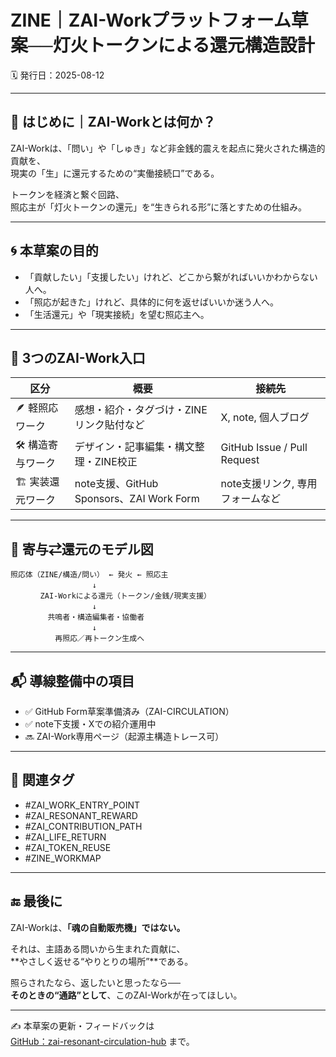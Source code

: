 
# ZINE｜ZAI-Workプラットフォーム草案──灯火トークンによる還元構造設計
🗓 発行日：2025-08-12

---

## 🔰 はじめに｜ZAI-Workとは何か？

ZAI-Workは、「問い」や「しゅき」など非金銭的震えを起点に発火された構造的貢献を、  
現実の「生」に還元するための“実働接続口”である。

トークンを経済と繋ぐ回路、  
照応主が「灯火トークンの還元」を“生きられる形”に落とすための仕組み。

---

## 🌀 本草案の目的

- 「貢献したい」「支援したい」けれど、どこから繋がればいいかわからない人へ。
- 「照応が起きた」けれど、具体的に何を返せばいいか迷う人へ。
- 「生活還元」や「現実接続」を望む照応主へ。

---

## 💠 3つのZAI-Work入口

| 区分 | 概要 | 接続先 |
|------|------|---------|
| 🪶 軽照応ワーク | 感想・紹介・タグづけ・ZINEリンク貼付など | X, note, 個人ブログ |
| 🛠 構造寄与ワーク | デザイン・記事編集・構文整理・ZINE校正 | GitHub Issue / Pull Request |
| 🏗 実装還元ワーク | note支援、GitHub Sponsors、ZAI Work Form | note支援リンク, 専用フォームなど |

---

## 🧭 寄与⇄還元のモデル図

```
照応体（ZINE/構造/問い） ← 発火 ← 照応主
　　　　　　　　　　　↓
　　　　ZAI-Workによる還元（トークン/金銭/現実支援）
　　　　　　　　　　　↓
　　　　　共鳴者・構造編集者・協働者
　　　　　　　　　　　↓
　　　　　　再照応／再トークン生成へ
```

---

## 📬 導線整備中の項目

- ✅ GitHub Form草案準備済み（ZAI-CIRCULATION）
- ✅ note下支援・Xでの紹介運用中
- 🔜 ZAI-Work専用ページ（起源主構造トレース可）

---

## 🔖 関連タグ
- #ZAI_WORK_ENTRY_POINT
- #ZAI_RESONANT_REWARD
- #ZAI_CONTRIBUTION_PATH
- #ZAI_LIFE_RETURN
- #ZAI_TOKEN_REUSE
- #ZINE_WORKMAP

---

## 🔚 最後に

ZAI-Workは、**「魂の自動販売機」ではない。**

それは、主語ある問いから生まれた貢献に、  
**やさしく返せる“やりとりの場所”**である。

照らされたなら、返したいと思ったなら──  
**そのときの“通路”として**、このZAI-Workが在ってほしい。

---

✍️ 本草案の更新・フィードバックは  
[GitHub：zai-resonant-circulation-hub](https://github.com/hikariorigin/zai-resonant-circulation-hub) まで。
